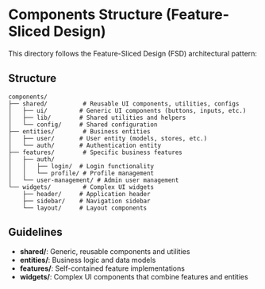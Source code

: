 # Components Structure (Feature-Sliced Design)

This directory follows the Feature-Sliced Design (FSD) architectural pattern:

## Structure

```
components/
├── shared/          # Reusable UI components, utilities, configs
│   ├── ui/         # Generic UI components (buttons, inputs, etc.)
│   ├── lib/        # Shared utilities and helpers
│   └── config/     # Shared configuration
├── entities/        # Business entities
│   ├── user/       # User entity (models, stores, etc.)
│   └── auth/       # Authentication entity
├── features/        # Specific business features
│   ├── auth/
│   │   ├── login/  # Login functionality
│   │   └── profile/ # Profile management
│   └── user-management/ # Admin user management
└── widgets/         # Complex UI widgets
    ├── header/     # Application header
    ├── sidebar/    # Navigation sidebar
    └── layout/     # Layout components
```

## Guidelines

- **shared/**: Generic, reusable components and utilities
- **entities/**: Business logic and data models
- **features/**: Self-contained feature implementations
- **widgets/**: Complex UI components that combine features and entities